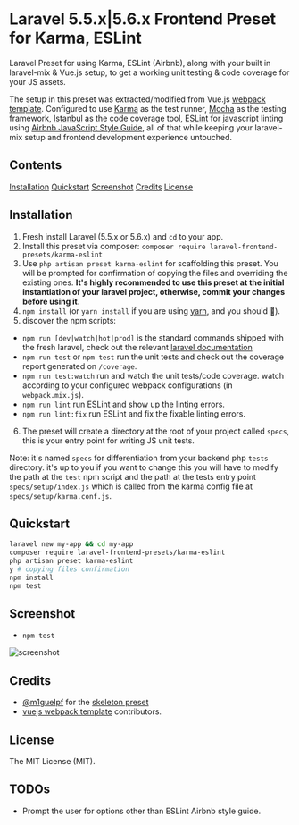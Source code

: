 # Laravel 5.5.x|5.6.x Frontend Preset for Karma, ESLint

Laravel Preset for using Karma, ESLint (Airbnb), along with your built in laravel-mix & Vue.js setup, to get a working unit testing & code coverage for your JS assets.

The setup in this preset was extracted/modified from Vue.js [webpack template](https://github.com/vuejs-templates/webpack). Configured to use [Karma](https://github.com/karma-runner/karma) as the test runner, [Mocha](https://mochajs.org/) as the testing framework, [Istanbul](https://github.com/gotwarlost/istanbul) as the code coverage tool, [ESLint](https://github.com/eslint/eslint) for javascript linting using [Airbnb JavaScript Style Guide](https://github.com/airbnb/javascript), all of that while keeping your laravel-mix setup and frontend development experience untouched.

## Contents

[Installation](#installation)
[Quickstart](#quickstart)
[Screenshot](#screenshot)
[Credits](#credits)
[License](#license)

## Installation
1. Fresh install Laravel (5.5.x or 5.6.x) and `cd` to your app.
2. Install this preset via composer: `composer require laravel-frontend-presets/karma-eslint`
3. Use `php artisan preset karma-eslint` for scaffolding this preset. You will be prompted for confirmation of copying the files and overriding the existing ones. **It's highly recommended to use this preset at the initial instantiation of your laravel project, otherwise, commit your changes before using it**.
4. `npm install` (or `yarn install`  if you are using [yarn](https://yarnpkg.com/en/), and you should 😬).
5. discover the npm scripts:
- `npm run [dev|watch|hot|prod]` is the standard commands shipped with the fresh laravel, check out the relevant [laravel documentation](https://laravel.com/docs/5.6/frontend)
-  `npm run test` or `npm test` run the unit tests and check out the coverage report generated on `/coverage`.
-  `npm run test:watch` run and watch the unit tests/code coverage. watch according to your configured webpack configurations (in `webpack.mix.js`).
-  `npm run lint` run ESLint and show up the linting errors.
-  `npm run lint:fix` run ESLint and fix the fixable linting errors.

6. The preset will create a directory at the root of your project called `specs`, this is your entry point for writing JS unit tests.

Note: it's named `specs` for differentiation from your backend php `tests` directory. it's up to you if you want to change this you will have to modify the path at the `test` npm script and the path at the tests entry point `specs/setup/index.js` which is called from the karma config file at `specs/setup/karma.conf.js`.


## Quickstart
``` bash
laravel new my-app && cd my-app
composer require laravel-frontend-presets/karma-eslint
php artisan preset karma-eslint
y # copying files confirmation
npm install
npm test
```

## Screenshot
* `npm test`

![screenshot](https://i.imgur.com/uNl8dMp.png)

## Credits
- [@m1guelpf](https://github.com/m1guelpf) for the [skeleton preset](https://github.com/laravel-frontend-presets/skeleton)
- [vuejs webpack template](https://github.com/vuejs-templates/webpack) contributors.

## License
The MIT License (MIT).

## TODOs
- Prompt the user for options other than ESLint Airbnb style guide.
